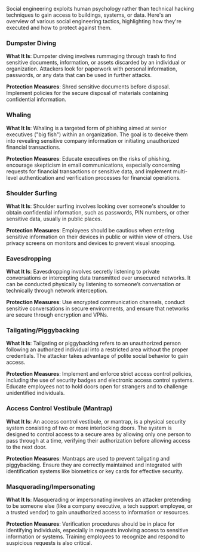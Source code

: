 
Social engineering exploits human psychology rather than technical hacking techniques to gain access to buildings, systems, or data. Here's an overview of various social engineering tactics, highlighting how they're executed and how to protect against them.

### Dumpster Diving

**What It Is**: Dumpster diving involves rummaging through trash to find sensitive documents, information, or assets discarded by an individual or organization. Attackers look for paperwork with personal information, passwords, or any data that can be used in further attacks.

**Protection Measures**: Shred sensitive documents before disposal. Implement policies for the secure disposal of materials containing confidential information.

### Whaling

**What It Is**: Whaling is a targeted form of phishing aimed at senior executives ("big fish") within an organization. The goal is to deceive them into revealing sensitive company information or initiating unauthorized financial transactions.

**Protection Measures**: Educate executives on the risks of phishing, encourage skepticism in email communications, especially concerning requests for financial transactions or sensitive data, and implement multi-level authentication and verification processes for financial operations.

### Shoulder Surfing

**What It Is**: Shoulder surfing involves looking over someone's shoulder to obtain confidential information, such as passwords, PIN numbers, or other sensitive data, usually in public places.

**Protection Measures**: Employees should be cautious when entering sensitive information on their devices in public or within view of others. Use privacy screens on monitors and devices to prevent visual snooping.

### Eavesdropping

**What It Is**: Eavesdropping involves secretly listening to private conversations or intercepting data transmitted over unsecured networks. It can be conducted physically by listening to someone’s conversation or technically through network interception.

**Protection Measures**: Use encrypted communication channels, conduct sensitive conversations in secure environments, and ensure that networks are secure through encryption and VPNs.

### Tailgating/Piggybacking

**What It Is**: Tailgating or piggybacking refers to an unauthorized person following an authorized individual into a restricted area without the proper credentials. The attacker takes advantage of polite social behavior to gain access.

**Protection Measures**: Implement and enforce strict access control policies, including the use of security badges and electronic access control systems. Educate employees not to hold doors open for strangers and to challenge unidentified individuals.

### Access Control Vestibule (Mantrap)

**What It Is**: An access control vestibule, or mantrap, is a physical security system consisting of two or more interlocking doors. The system is designed to control access to a secure area by allowing only one person to pass through at a time, verifying their authorization before allowing access to the next door.

**Protection Measures**: Mantraps are used to prevent tailgating and piggybacking. Ensure they are correctly maintained and integrated with identification systems like biometrics or key cards for effective security.

### Masquerading/Impersonating

**What It Is**: Masquerading or impersonating involves an attacker pretending to be someone else (like a company executive, a tech support employee, or a trusted vendor) to gain unauthorized access to information or resources.

**Protection Measures**: Verification procedures should be in place for identifying individuals, especially in requests involving access to sensitive information or systems. Training employees to recognize and respond to suspicious requests is also critical.